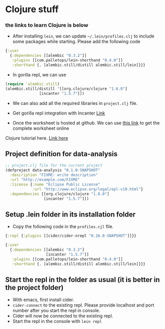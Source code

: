 # Clojure stuff

### the links to learn Clojure is below

- After installing `lein`, we can update `~/.lein/profiles.clj` to include some packages while starting. Please add the following code 

```clojure
{:user
  {:dependencies [[alembic "0.3.2"]]
   :plugins [[com.palletops/lein-shorthand "0.4.0"]]
   :shorthand {. [alembic.still/distill alembic.still/lein]}}}
```

- In gorilla repl, we can use 
```clojure
(require 'alembic.still)
(alembic.still/distill '[[org.clojure/clojure "1.6.0"]
               [incanter "1.5.7"]])
```

- We can also add all the required libraries in `project.clj` file.
- Get gorilla repl integration with Incanter [Link](https://github.com/JonyEpsilon/incanter-gorilla)

- Once the worksheet is hosted at github. We can use [this link](http://viewer.gorilla-repl.org/view.html?source=github&user=sivakon&repo=clojure-projects&path=my-stuff/graph-examples.clj) to get the complete worksheet online


Clojure tutorial here.
[Link here](https://kimh.github.io/clojure-by-example/#scope)


## Project definition for data-analysis
```clojure
;; project.clj file for the current project
(defproject data-analysis "0.1.0-SNAPSHOT"
  :description "FIXME: write description"
  :url "http://example.com/FIXME"
  :license {:name "Eclipse Public License"
            :url "http://www.eclipse.org/legal/epl-v10.html"}
  :dependencies [[org.clojure/clojure "1.8.0"]
                 [incanter "1.5.7"]])
```


## Setup .lein folder in its installation folder 
- Copy the following code in the `profiles.cjl` file.
```clojure
{:repl {:plugins [[cider/cider-nrepl "0.16.0-SNAPSHOT"]]}}

{:user
  {:dependencies [[alembic "0.3.2"]
                  [incanter "1.5.7"]]
   :plugins [[com.palletops/lein-shorthand "0.4.0"]]
   :shorthand {. [alembic.still/distill alembic.still/lein]}}}
```

## Start the repl in the folder as usual (it is better in the project folder)
- With emacs, first install cider.
- `cider-connect` to the existing repl. Please provide localhost and port number after you start the repl in console.
- Cider will now be connected to the existing repl.
- Start the repl in the console with `lein repl`
